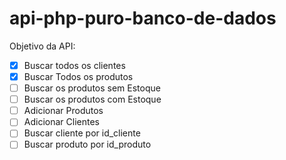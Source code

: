 # api-php-puro-banco-de-dados

Objetivo da API:

- [X] Buscar todos os clientes
- [X] Buscar Todos os produtos
- [ ] Buscar os produtos sem Estoque
- [ ] Buscar os produtos com Estoque
- [ ] Adicionar Produtos
- [ ] Adicionar Clientes
- [ ] Buscar cliente por id_cliente
- [ ] Buscar produto por id_produto
